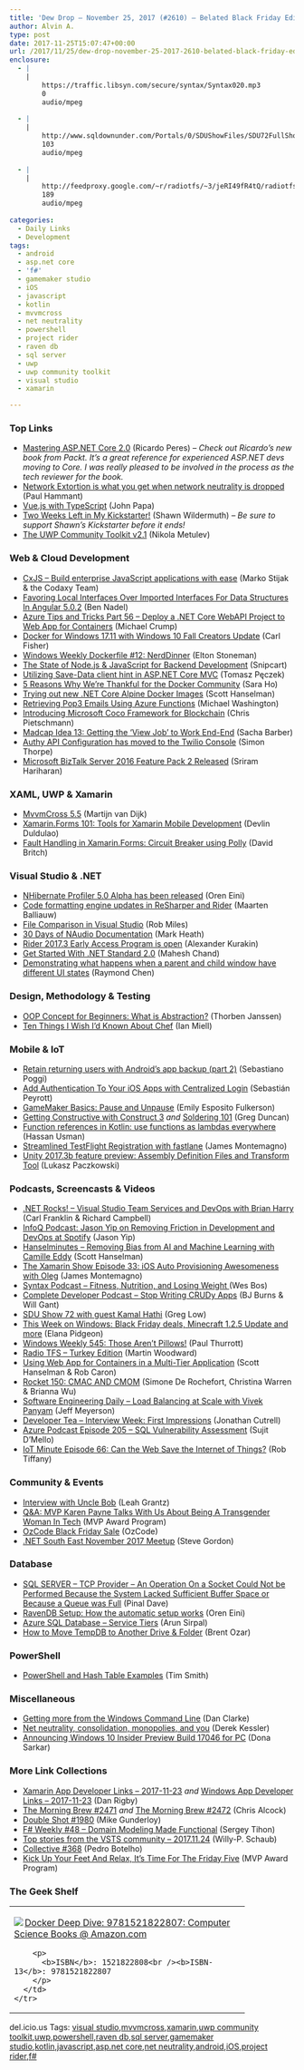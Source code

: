 ```yaml
---
title: 'Dew Drop – November 25, 2017 (#2610) – Belated Black Friday Edition'
author: Alvin A.
type: post
date: 2017-11-25T15:07:47+00:00
url: /2017/11/25/dew-drop-november-25-2017-2610-belated-black-friday-edition/
enclosure:
  - |
    |
        https://traffic.libsyn.com/secure/syntax/Syntax020.mp3
        0
        audio/mpeg
        
  - |
    |
        http://www.sqldownunder.com/Portals/0/SDUShowFiles/SDU72FullShow.mp3
        103
        audio/mpeg
        
  - |
    |
        http://feedproxy.google.com/~r/radiotfs/~3/jeRI49fR4tQ/radiotfs_151.mp3
        189
        audio/mpeg
        
categories:
  - Daily Links
  - Development
tags:
  - android
  - asp.net core
  - 'f#'
  - gamemaker studio
  - iOS
  - javascript
  - kotlin
  - mvvmcross
  - net neutrality
  - powershell
  - project rider
  - raven db
  - sql server
  - uwp
  - uwp community toolkit
  - visual studio
  - xamarin

---
```

### <a name="top"></a>Top Links

  * <a href="https://weblogs.asp.net/ricardoperes/mastering-asp-net-core-2-0?WT.mc_id=DX_MVP4025064" target="_blank">Mastering ASP.NET Core 2.0</a> (Ricardo Peres) _&#8211; Check out Ricardo&#8217;s new book from Packt. It&#8217;s a great reference for experienced ASP.NET devs moving to Core. I was really pleased to be involved in the process as the tech reviewer for the book._
  * <a href="http://feedproxy.google.com/~r/paulhammant/~3/c_zXPowXuX0/" target="_blank">Network Extortion is what you get when network neutrality is dropped</a> (Paul Hammant)
  * <a href="https://johnpapa.net/vue-typescript/" target="_blank">Vue.js with TypeScript</a> (John Papa)
  * <a href="https://wildermuth.com/2017/11/24/Two-Weeks-Left-in-My-Kickstarter!" target="_blank">Two Weeks Left in My Kickstarter!</a> (Shawn Wildermuth) _&#8211; Be sure to support Shawn&#8217;s Kickstarter before it ends!_
  * <a href="http://blogs.windows.com/buildingapps/2017/11/22/uwp-community-toolkit-v2-1/?WT.mc_id=DX_MVP4025064" target="_blank">The UWP Community Toolkit v2.1</a> (Nikola Metulev)



### <a name="web"></a>Web & Cloud Development

  * <a href="https://cxjs.io/" target="_blank">CxJS &#8211; Build enterprise JavaScript applications with ease</a> (Marko Stijak & the Codaxy Team)
  * <a href="https://www.bennadel.com/blog/3377-favoring-local-interfaces-over-imported-interfaces-for-data-structures-in-angular-5-0-2.htm" target="_blank">Favoring Local Interfaces Over Imported Interfaces For Data Structures In Angular 5.0.2</a> (Ben Nadel)
  * <a href="https://www.michaelcrump.net/azure-tips-and-tricks56/" target="_blank">Azure Tips and Tricks Part 56 &#8211; Deploy a .NET Core WebAPI Project to Web App for Containers</a> (Michael Crump)
  * <a href="https://blog.docker.com/2017/11/docker-for-windows-17-11/" target="_blank">Docker for Windows 17.11 with Windows 10 Fall Creators Update</a> (Carl Fisher)
  * <a href="http://blog.sixeyed.com/windows-weekly-dockerfile-12-nerddinner/" target="_blank">Windows Weekly Dockerfile #12: NerdDinner</a> (Elton Stoneman)
  * <a href="https://snipcart.com/blog/javascript-nodejs-backend-development" target="_blank">The State of Node.js & JavaScript for Backend Development</a> (Snipcart)
  * <a href="http://www.tpeczek.com/2017/11/utilizing-save-data-client-hint-in.html" target="_blank">Utilizing Save-Data client hint in ASP.NET Core MVC</a> (Tomasz Pęczek)
  * <a href="https://blog.docker.com/2017/11/thanksgiving-2017/" target="_blank">5 Reasons Why We’re Thankful for the Docker Community</a> (Sara Ho)
  * <a href="http://feeds.hanselman.com/~/497439686/0/scotthanselman~Trying-out-new-NET-Core-Alpine-Docker-Images.aspx" target="_blank">Trying out new .NET Core Alpine Docker Images</a> (Scott Hanselman)
  * <a href="http://lightswitchhelpwebsite.com/Blog/tabid/61/EntryId/4314/Retrieving-Pop3-Emails-Using-Azure-Functions.aspx" target="_blank">Retrieving Pop3 Emails Using Azure Functions</a> (Michael Washington)
  * <a href="https://buildazure.com/2017/11/22/introducing-microsoft-coco-framework-for-blockchain/" target="_blank">Introducing Microsoft Coco Framework for Blockchain</a> (Chris Pietschmann)
  * <a href="https://sachabarbs.wordpress.com/2017/11/23/madcap-idea-13-getting-the-view-job-to-work-end-end/" target="_blank">Madcap Idea 13: Getting the ‘View Job’ to Work End-End</a> (Sacha Barber)
  * <a href="https://twilioinc.wpengine.com/2017/11/authy-api-configuration-has-moved-to-the-twilio-console.html" target="_blank">Authy API Configuration has moved to the Twilio Console</a> (Simon Thorpe)
  * <a href="http://feedproxy.google.com/~r/SaravanaKumar/~3/r7_xFmQXVMs/" target="_blank">Microsoft BizTalk Server 2016 Feature Pack 2 Released</a> (Sriram Hariharan)



### <a name="silverlight"></a>XAML, UWP & Xamarin

  * <a href="https://www.mvvmcross.com/mvvmcross-55-release/" target="_blank">MvvmCross 5.5</a> (Martijn van Dijk)
  * <a href="https://devlinduldulao.pro/tools-for-xamarin-mobile-development/" target="_blank">Xamarin.Forms 101: Tools for Xamarin Mobile Development</a> (Devlin Duldulao)
  * <a href="http://www.davidbritch.com/2017/11/fault-handling-in-xamarinforms-circuit_23.html" target="_blank">Fault Handling in Xamarin.Forms: Circuit Breaker using Polly</a> (David Britch)



### <a name="dotnet"></a>Visual Studio & .NET

  * <a href="http://feedproxy.google.com/~r/AyendeRahien/~3/SoQEwcBy8NQ/nhibernate-profiler-5-0-alpha-has-been-released" target="_blank">NHibernate Profiler 5.0 Alpha has been released</a> (Oren Eini)
  * <a href="https://blog.jetbrains.com/dotnet/2017/11/23/code-formatting-engine-updates-resharper-rider/" target="_blank">Code formatting engine updates in ReSharper and Rider</a> (Maarten Balliauw)
  * <a href="http://www.robmiles.com/journal/2017/11/23/file-comparison-in-visual-studio" target="_blank">File Comparison in Visual Studio</a> (Rob Miles)
  * <a href="http://markheath.net/post/30-days-naudio-docs" target="_blank">30 Days of NAudio Documentation</a> (Mark Heath)
  * <a href="https://blog.jetbrains.com/dotnet/2017/11/24/rider-2017-3-early-access-program-open/" target="_blank">Rider 2017.3 Early Access Program is open</a> (Alexander Kurakin)
  * <a href="http://www.c-sharpcorner.com/article/get-started-with-net-standard-2-0/" target="_blank">Get Started With .NET Standard 2.0</a> (Mahesh Chand)
  * <a href="https://blogs.msdn.microsoft.com/oldnewthing/20171123-00/?p=97455" target="_blank">Demonstrating what happens when a parent and child window have different UI states</a> (Raymond Chen)



### <a name="design"></a>Design, Methodology & Testing

  * <a href="https://stackify.com/oop-concept-abstraction/" target="_blank">OOP Concept for Beginners: What is Abstraction?</a> (Thorben Janssen)
  * <a href="https://zwischenzugs.com/2017/11/25/ten-things-i-wish-id-known-about-chef/" target="_blank">Ten Things I Wish I’d Known About Chef</a> (Ian Miell)



### <a name="mobile"></a>Mobile & IoT

  * <a href="https://www.novoda.com/blog/android-backup-and-restore-returning-users-part-2/" target="_blank">Retain returning users with Android’s app backup (part 2)</a> (Sebastiano Poggi)
  * <a href="https://auth0.com/blog/using-centralized-login-to-add-authentication-to-your-ios-apps/" target="_blank">Add Authentication To Your iOS Apps with Centralized Login</a> (Sebastián Peyrott)
  * <a href="https://developer.amazon.com/blogs/appstore/post/35ad26c8-95df-4033-8a58-70276d1dbe8d/gamemaker-basics-pause-and-unpause" target="_blank">GameMaker Basics: Pause and Unpause</a> (Emily Esposito Fulkerson)
  * <a href="https://channel9.msdn.com/coding4fun/blog/Getting-Constructive-with-Construct-3?WT.mc_id=DX_MVP4025064" target="_blank">Getting Constructive with Construct 3</a> _and_ <a href="https://channel9.msdn.com/coding4fun/blog/Soldering-101?WT.mc_id=DX_MVP4025064" target="_blank">Soldering 101</a> (Greg Duncan)
  * <a href="https://android.jlelse.eu/function-references-in-kotlin-use-functions-as-lambdas-everywhere-72e1121dc0d?source=rss----8fca399d4de---4" target="_blank">Function references in Kotlin: use functions as lambdas everywhere</a> (Hassan Usman)
  * <a href="https://montemagno.com/streamlined-testflight-registration-with-fastlane/" target="_blank">Streamlined TestFlight Registration with fastlane</a> (James Montemagno)
  * <a href="https://blogs.unity3d.com/2017/11/22/unity-2017-3b-feature-preview-assembly-definition-files-and-transform-tool/" target="_blank">Unity 2017.3b feature preview: Assembly Definition Files and Transform Tool</a> (Lukasz Paczkowski)



### <a name="podcasts"></a>Podcasts, Screencasts & Videos

  * <a href="http://www.dotnetrocks.com/default.aspx?ShowNum=1496" target="_blank">.NET Rocks! &#8211; Visual Studio Team Services and DevOps with Brian Harry</a> (Carl Franklin & Richard Campbell)
  * <a href="http://www.infoq.com/podcasts/Jason-Yip-Spotify?utm_campaign=infoq_content&utm_source=infoq&utm_medium=feed&utm_term=global" target="_blank">InfoQ Podcast: Jason Yip on Removing Friction in Development and DevOps at Spotify</a> (Jason Yip)
  * <a href="http://www.hanselminutes.com/default.aspx?ShowID=18595" target="_blank">Hanselminutes &#8211; Removing Bias from AI and Machine Learning with Camille Eddy</a> (Scott Hanselman)
  * <a href="https://channel9.msdn.com/Shows/XamarinShow/Episode-33-iOS-Auto-Provisioning-Awesomeness-with-Oleg?WT.mc_id=DX_MVP4025064" target="_blank">The Xamarin Show Episode 33: iOS Auto Provisioning Awesomeness with Oleg</a> (James Montemagno)
  * <a href="https://traffic.libsyn.com/secure/syntax/Syntax020.mp3" target="_blank">Syntax Podcast &#8211; Fitness, Nutrition, and Losing Weight </a> (Wes Bos)
  * <a href="http://completedeveloperpodcast.com/episode-118/?utm_source=rss&utm_medium=rss&utm_campaign=episode-118" target="_blank">Complete Developer Podcast &#8211; Stop Writing CRUDy Apps</a> (BJ Burns & Will Gant)
  * <a href="http://www.sqldownunder.com/Portals/0/SDUShowFiles/SDU72FullShow.mp3" target="_blank">SDU Show 72 with guest Kamal Hathi</a> (Greg Low)
  * <a href="http://blogs.windows.com/windowsexperience/2017/11/22/week-windows-black-friday-deals-minecraft-1-2-5-update/?WT.mc_id=DX_MVP4025064" target="_blank">This Week on Windows: Black Friday deals, Minecraft 1.2.5 Update and more</a> (Elana Pidgeon)
  * <a href="https://www.thurrott.com/podcasts/windows-weekly/145287/windows-weekly-545-arent-pillows" target="_blank">Windows Weekly 545: Those Aren’t Pillows!</a> (Paul Thurrott)
  * <a href="http://feedproxy.google.com/~r/radiotfs/~3/jeRI49fR4tQ/radiotfs_151.mp3" target="_blank">Radio TFS &#8211; Turkey Edition</a> (Martin Woodward)
  * <a href="https://channel9.msdn.com/Shows/Azure-Friday/Using-Web-App-for-Containers-in-a-Multi-Tier-Application?WT.mc_id=DX_MVP4025064" target="_blank">Using Web App for Containers in a Multi-Tier Application</a> (Scott Hanselman & Rob Caron)
  * <a href="http://relay.fm/rocket/150" target="_blank">Rocket 150: CMAC AND CMOM</a> (Simone De Rochefort, Christina Warren & Brianna Wu)
  * <a href="https://softwareengineeringdaily.com/2017/11/22/load-balancing-at-scale-with-vivek-panyam/" target="_blank">Software Engineering Daily &#8211; Load Balancing at Scale with Vivek Panyam</a> (Jeff Meyerson)
  * <a href="http://developertea.simplecast.fm/f85f003e" target="_blank">Developer Tea &#8211; Interview Week: First Impressions</a> (Jonathan Cutrell)
  * <a href="http://azpodcast.azurewebsites.net/post/Episode-205-SQL-Vulnerability-Assessement" target="_blank">Azure Podcast Episode 205 &#8211; SQL Vulnerability Assessment</a> (Sujit D&#8217;Mello)
  * <a href="http://robtiffany.com/iot-minute-episode-66-can-the-web-save-the-internet-of-things/" target="_blank">IoT Minute Episode 66: Can the Web Save the Internet of Things?</a> (Rob Tiffany)



### <a name="events"></a>Community & Events

  * <a href="http://feedproxy.google.com/~r/Typemock/~3/Z1nf_2s0nuo/interview-with-uncle-bob" target="_blank">Interview with Uncle Bob</a> (Leah Grantz)
  * <a href="https://blogs.msdn.microsoft.com/mvpawardprogram/2017/11/22/qa-mvp-karen-payne/" target="_blank">Q&A: MVP Karen Payne Talks With Us About Being A Transgender Woman In Tech</a> (MVP Award Program)
  * <a href="https://blog.oz-code.com/ozcode-black-friday-sale/" target="_blank">OzCode Black Friday Sale</a> (OzCode)
  * <a href="https://www.stevejgordon.co.uk/dotnet-south-east-november-2017-meetup" target="_blank">.NET South East November 2017 Meetup</a> (Steve Gordon)



### <a name="sql"></a>Database

  * <a href="https://blog.sqlauthority.com/2017/11/25/sql-server-tcp-provider-operation-socket-not-performed-system-lacked-sufficient-buffer-space-queue-full/" target="_blank">SQL SERVER – TCP Provider – An Operation On a Socket Could Not be Performed Because the System Lacked Sufficient Buffer Space or Because a Queue was Full</a> (Pinal Dave)
  * <a href="http://feedproxy.google.com/~r/AyendeRahien/~3/mKi77nh3XZM/ravendb-setup-how-the-automatic-setup-works" target="_blank">RavenDB Setup: How the automatic setup works</a> (Oren Eini)
  * <a href="https://blobeater.blog/2017/11/23/azure-sql-database-service-tiers/" target="_blank">Azure SQL Database – Service Tiers</a> (Arun Sirpal)
  * <a href="http://feedproxy.google.com/~r/BrentOzar-SqlServerDba/~3/4caq09pHLvY/" target="_blank">How to Move TempDB to Another Drive & Folder</a> (Brent Ozar)



### <a name="ps"></a>PowerShell

  * <a href="http://feedproxy.google.com/~r/MSSQLTips-LatestSqlServerTips/~3/DZWqSTnMjMQ/tip.asp" target="_blank">PowerShell and Hash Table Examples</a> (Tim Smith)



### <a name="misc"></a>Miscellaneous

  * <a href="http://www.danclarke.com/getting-more-from-the-cli" target="_blank">Getting more from the Windows Command Line</a> (Dan Clarke)
  * <a href="http://feedproxy.google.com/~r/wmexperts/~3/vlIBIwm0AF4/net-neutrality" target="_blank">Net neutrality, consolidation, monopolies, and you</a> (Derek Kessler)
  * <a href="http://blogs.windows.com/windowsexperience/2017/11/22/announcing-windows-10-insider-preview-build-17046-pc/?WT.mc_id=DX_MVP4025064" target="_blank">Announcing Windows 10 Insider Preview Build 17046 for PC</a> (Dona Sarkar)



### <a name="links"></a>More Link Collections

  * <a href="https://www.allaboutxamarin.com/2017/11/xamarin-app-developer-links-2017-11-23/" target="_blank">Xamarin App Developer Links &#8211; 2017-11-23</a> _and_ <a href="https://www.windowsappdev.com/2017/11/windows-app-developer-links-2017-11-23/" target="_blank">Windows App Developer Links &#8211; 2017-11-23</a> (Dan Rigby)
  * <a href="http://feedproxy.google.com/~r/ReflectivePerspective/~3/n1HGhikJloE/" target="_blank">The Morning Brew #2471</a> _and_ <a href="http://feedproxy.google.com/~r/ReflectivePerspective/~3/y7xIfJIUQIE/" target="_blank">The Morning Brew #2472</a> (Chris Alcock)
  * <a href="https://afreshcup.com/home/2017/11/24/double-shot-1980.html" target="_blank">Double Shot #1980</a> (Mike Gunderloy)
  * <a href="https://sergeytihon.com/2017/11/25/f-weekly-48-domain-modeling-made-functional/" target="_blank">F# Weekly #48 – Domain Modeling Made Functional</a> (Sergey Tihon)
  * <a href="https://blogs.msdn.microsoft.com/devops/2017/11/24/top-stories-from-the-vsts-community-2017-11-24/" target="_blank">Top stories from the VSTS community – 2017.11.24</a> (Willy-P. Schaub)
  * <a href="http://feedproxy.google.com/~r/tympanus/~3/BBYS8R9PGmM/" target="_blank">Collective #368</a> (Pedro Botelho)
  * <a href="https://blogs.msdn.microsoft.com/mvpawardprogram/2017/11/24/friday-five-november-24/" target="_blank">Kick Up Your Feet And Relax, It’s Time For The Friday Five</a> (MVP Award Program)



### <a name="shelf"></a>The Geek Shelf

<div class="wlWriterEditableSmartContent" id="scid:7dc1bd33-94bd-46fd-a20b-0131235bcd47:a3b19259-e870-4c9e-8bc6-d3b0001940f2" style="margin: 0px; padding: 0px; float: none; display: inline;">
  <table cellspacing="0" cellpadding="2" width="400" border="0" unselectable="on">
    <tr>
      <td valign="top" width="400">
        <p>
          <a title="Docker Deep Dive: 9781521822807: Computer Science Books @ Amazon.com" href="http://www.amazon.com/exec/obidos/ASIN/1521822808/amavin-20"><img data-recalc-dims="1" decoding="async" src="https://i0.wp.com/images-na.ssl-images-amazon.com/images/I/51FwEnvoKPL._AC_US218_.jpg?w=660&#038;ssl=1" border="0" align="left" style="float:left" />Docker Deep Dive: 9781521822807: Computer Science Books @ Amazon.com</a>
        </p>
        
        <p>
          <b>ISBN</b>: 1521822808<br /><b>ISBN-13</b>: 9781521822807
        </p>
      </td>
    </tr>
  </table>
</div>



<div class="wlWriterEditableSmartContent" id="scid:77ECF5F8-D252-44F5-B4EB-D463C5396A79:f84b3c4e-1c38-4490-9f9a-5fd2b147fe1c" style="margin: 0px; padding: 0px; float: none; display: inline;">
  del.icio.us Tags: <a href="http://del.icio.us/popular/visual+studio" rel="tag">visual studio</a>,<a href="http://del.icio.us/popular/mvvmcross" rel="tag">mvvmcross</a>,<a href="http://del.icio.us/popular/xamarin" rel="tag">xamarin</a>,<a href="http://del.icio.us/popular/uwp+community+toolkit" rel="tag">uwp community toolkit</a>,<a href="http://del.icio.us/popular/uwp" rel="tag">uwp</a>,<a href="http://del.icio.us/popular/powershell" rel="tag">powershell</a>,<a href="http://del.icio.us/popular/raven+db" rel="tag">raven db</a>,<a href="http://del.icio.us/popular/sql+server" rel="tag">sql server</a>,<a href="http://del.icio.us/popular/gamemaker+studio" rel="tag">gamemaker studio</a>,<a href="http://del.icio.us/popular/kotlin" rel="tag">kotlin</a>,<a href="http://del.icio.us/popular/javascript" rel="tag">javascript</a>,<a href="http://del.icio.us/popular/asp.net+core" rel="tag">asp.net core</a>,<a href="http://del.icio.us/popular/net+neutrality" rel="tag">net neutrality</a>,<a href="http://del.icio.us/popular/android" rel="tag">android</a>,<a href="http://del.icio.us/popular/iOS" rel="tag">iOS</a>,<a href="http://del.icio.us/popular/project+rider" rel="tag">project rider</a>,<a href="http://del.icio.us/popular/f%23" rel="tag">f#</a>
</div>